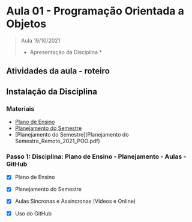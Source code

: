# Aula 01 - Programação Orientada a Objetos

> Aula 19/10/2021
> 
>  * Apresentação da Disciplina *

## Atividades da aula - roteiro

## Instalação da Disciplina
### Materiais
- [Plano de Ensino](Plano_Ensino_POO_Remoto_2021.pdf)
- [Planejamento do Semestre](Plano_Ensino_POO_Remoto_2021.pdf)
- [Planejamento do Semestre](Planejamento do Semestre_Remoto_2021_POO.pdf)


### Passo 1: Disciplina: Plano de Ensino - Planejamento - Aulas - GitHub
- [x]  Plano de Ensino
- [x]  Planejamento do Semestre
- [x]  Aulas Síncronas e Assíncronas (Vídeos e Online)
- [x]  Uso do GitHub


